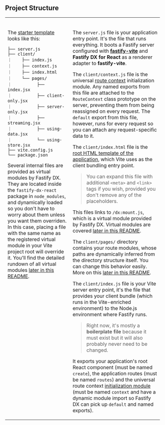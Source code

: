 
## Project Structure

<table>
<tr>
<td width="400px" valign="top">

<br>

The [starter template](https://github.com/fastify/fastify-dx/tree/dev/starters/react) looks like this:

```
├── server.js
├── client/
｜    ├── index.js
｜    ├── context.js
｜    ├── index.html
｜    └── pages/
｜          ├── index.jsx
｜          ├── client-only.jsx
｜          ├── server-only.jsx
｜          ├── streaming.jsx
｜          ├── using-data.jsx
｜          └── using-store.jsx
├── vite.config.js
└── package.json
```
  
Several internal files are provided as virtual modules by Fastify DX. They are located inside the `fastify-dx-react` package in `node_modules`, and dynamically loaded so you don't have to worry about them unless you want them overriden. In this case, placing a file with the same name as the registered virtual module in your Vite project root will override it. You'll find the detailed rundown of all virtual modules [later in this README](https://github.com/fastify/fastify-dx/blob/main/packages/fastify-dx-react/README.md#virtual-modules).

</td>
<td width="600px"><br>

The `server.js` file is your application entry point. It's the file that runs everything. It boots a Fastify server configured with [**fastify-vite**](https://github.com/fastify/fastify-vite) and **Fastify DX for React** as a renderer adapter to **fastify-vite**. 
  
The `client/context.js` file is the universal [route context](https://github.com/fastify/fastify-dx/blob/main/packages/fastify-dx-react/README.md#route-context) initialization module. Any named exports from this file are attached to the `RouteContext` class prototype on the server, preventing them from being reassigned on every request. The `default` export from this file, however, runs for every request so you can attach any request-specific data to it.
  
The `client/index.html` file is the [root HTML template of the application](https://vitejs.dev/guide/#index-html-and-project-root), which Vite uses as the client bundling entry point. 

> You can expand this file with additional `<meta>` and `<link>` tags if you wish, provided you don't remove any of the placeholders. 

This files links to `/dx:mount.js`, which is a virtual module provided by Fastify DX. Virtual modules are covered [later in this README](https://github.com/fastify/fastify-dx/blob/main/packages/fastify-dx-react/README.md#virtual-modules).
  
The `client/pages/` directory contains your route modules, whose paths are dynamically inferred from the directory structure itself. You can change this behavior easily. More on this [later in this README](https://github.com/fastify/fastify-dx/blob/main/packages/fastify-dx-react/README.md#routing-mode).

The `client/index.js` file is your Vite server entry point, it's the file that provides your client bundle (which runs in the Vite-enriched environment) to the Node.js environment where Fastify runs. 

> Right now, it's mostly a **boilerplate file** because it must exist but it will also probably never need to be changed.

It exports your application's root React component (must be named `create`), the application routes (must be named `routes`) and the universal route context [initialization module](https://github.com/fastify/fastify-dx/blob/main/packages/fastify-dx-react/README.md#initialization-module) (must be named `context` and have a dynamic module import so Fastify DX can pick up `default` and named exports).
  
</td>
</tr>
</table>